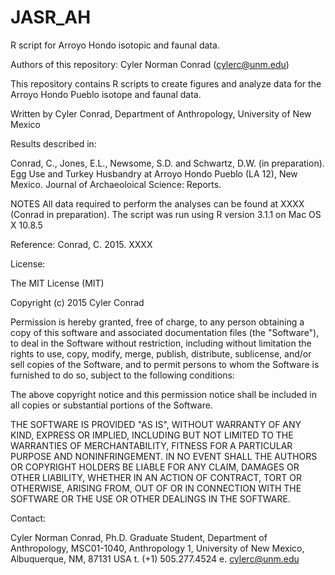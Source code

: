 # JASR_AH
R script for Arroyo Hondo isotopic and faunal data. 

Authors of this repository:
Cyler Norman Conrad (cylerc@unm.edu)

This repository contains R scripts to create figures and analyze data for the Arroyo Hondo Pueblo isotope and faunal data.

Written by Cyler Conrad, Department of Anthropology, University of New Mexico 

Results described in:

Conrad, C., Jones, E.L., Newsome, S.D. and Schwartz, D.W. (in preparation). Egg Use and Turkey Husbandry at Arroyo Hondo Pueblo (LA 12), New Mexico. Journal of Archaeoloical Science: Reports.

NOTES All data required to perform the analyses can be found at XXXX (Conrad in preparation). The script was run using R version 3.1.1 on Mac OS X 10.8.5

Reference: Conrad, C. 2015. XXXX

License:

The MIT License (MIT)

Copyright (c) 2015 Cyler Conrad

Permission is hereby granted, free of charge, to any person obtaining a copy of this software and associated documentation files (the "Software"), to deal in the Software without restriction, including without limitation the rights to use, copy, modify, merge, publish, distribute, sublicense, and/or sell copies of the Software, and to permit persons to whom the Software is furnished to do so, subject to the following conditions:

The above copyright notice and this permission notice shall be included in all copies or substantial portions of the Software.

THE SOFTWARE IS PROVIDED "AS IS", WITHOUT WARRANTY OF ANY KIND, EXPRESS OR IMPLIED, INCLUDING BUT NOT LIMITED TO THE WARRANTIES OF MERCHANTABILITY, FITNESS FOR A PARTICULAR PURPOSE AND NONINFRINGEMENT. IN NO EVENT SHALL THE AUTHORS OR COPYRIGHT HOLDERS BE LIABLE FOR ANY CLAIM, DAMAGES OR OTHER LIABILITY, WHETHER IN AN ACTION OF CONTRACT, TORT OR OTHERWISE, ARISING FROM, OUT OF OR IN CONNECTION WITH THE SOFTWARE OR THE USE OR OTHER DEALINGS IN THE SOFTWARE.

Contact:

Cyler Norman Conrad, Ph.D. Graduate Student, Department of Anthropology, MSC01-1040, Anthropology 1, University of New Mexico, Albuquerque, NM, 87131 USA t. (+1) 505.277.4524 e. cylerc@unm.edu 
